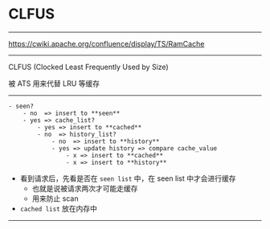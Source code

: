 # CLFUS

---

https://cwiki.apache.org/confluence/display/TS/RamCache

---

CLFUS (Clocked Least Frequently Used by Size)

被 ATS 用来代替 LRU 等缓存

---

```
- seen?
    - no  => insert to **seen**
    - yes => cache_list?
        - yes => insert to **cached**
        - no  => history_list?
            - no  => insert to **history**
            - yes => update history => compare cache_value
                - x => insert to **cached**
                - x => insert to **history**
```

- 看到请求后，先看是否在 `seen list` 中，在 seen list 中才会进行缓存
    - 也就是说被请求两次才可能走缓存
    - 用来防止 scan
- `cached list` 放在内存中


---


